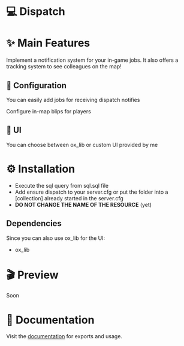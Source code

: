 # 💻 Dispatch

# ✨ Main Features
Implement a notification system for your in-game jobs. It also offers a tracking system to see colleagues on the map!

## 🔧 Configuration
You can easily add jobs for receiving dispatch notifies

Configure in-map blips for players

## 🎨 UI
You can choose between ox_lib or custom UI provided by me

# ⚙ Installation

* Execute the sql query from sql.sql file
* Add ensure dispatch  to your server.cfg or put the folder into a [collection] already started in the server.cfg
* **DO NOT CHANGE THE NAME OF THE RESOURCE** (yet)

## Dependencies

Since you can also use ox_lib for the UI:
* ox_lib

# 🎬 Preview

Soon

# 📕 Documentation

Visit the [documentation](https://next-script-tm.gitbook.io/next-scripts/free-resources/dispatch/client-exports) for exports and usage.
